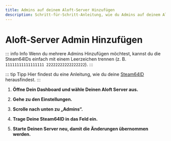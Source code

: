```yaml
---
title: Admins auf deinem Aloft-Server Hinzufügen
description: Schritt-für-Schritt-Anleitung, wie du Admins auf deinem Aloft-Server Hinzufügst
---
```


# Aloft-Server Admin Hinzufügen

::: info Info
Wenn du mehrere Admins Hinzufügen möchtest, kannst du die Steam64IDs einfach mit einem Leerzeichen trennen (z. B. ```11111111111111111 22222222222222222```).
:::

::: tip Tipp
Hier findest du eine Anleitung, wie du deine [Steam64ID](../steamid64-herausfinden.md) herausfindest.
:::

1. <strong>Öffne Dein Dashboard und wähle Deinen Aloft Server aus.</strong>

2. <strong>Gehe zu den Einstellungen.</strong>

3. <strong>Scrolle nach unten zu „Admins“.</strong>

4. <strong>Trage Deine Steam64ID in das Feld ein.</strong>

5. <strong>Starte Deinen Server neu, damit die Änderungen übernommen werden.</strong>

